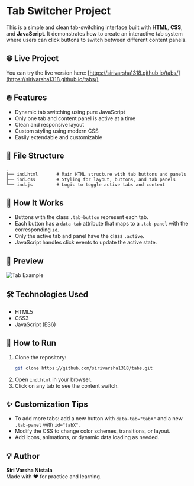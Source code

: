 # Tab Switcher Project

This is a simple and clean tab-switching interface built with **HTML**, **CSS**, and **JavaScript**. It demonstrates how to create an interactive tab system where users can click buttons to switch between different content panels.

## 🌐 Live Project

You can try the live version here: [https://sirivarsha1318.github.io/tabs/](https://sirivarsha1318.github.io/tabs/)

## 🔥 Features

- Dynamic tab switching using pure JavaScript
- Only one tab and content panel is active at a time
- Clean and responsive layout
- Custom styling using modern CSS
- Easily extendable and customizable

## 📂 File Structure

```
.
├── ind.html       # Main HTML structure with tab buttons and panels
├── ind.css        # Styling for layout, buttons, and tab panels
└── ind.js         # Logic to toggle active tabs and content
```

## 🚀 How It Works

- Buttons with the class `.tab-button` represent each tab.
- Each button has a `data-tab` attribute that maps to a `.tab-panel` with the corresponding `id`.
- Only the active tab and panel have the class `.active`.
- JavaScript handles click events to update the active state.

## 📸 Preview

![Tab Example](https://user-images.githubusercontent.com/your-screenshot.png) <!-- Optional: Add screenshot if available -->

## 🛠️ Technologies Used

- HTML5
- CSS3
- JavaScript (ES6)

## 🧪 How to Run

1. Clone the repository:
   ```bash
   git clone https://github.com/sirivarsha1318/tabs.git
   ```
2. Open `ind.html` in your browser.
3. Click on any tab to see the content switch.

## ✨ Customization Tips

- To add more tabs: add a new button with `data-tab="tabX"` and a new `.tab-panel` with `id="tabX"`.
- Modify the CSS to change color schemes, transitions, or layout.
- Add icons, animations, or dynamic data loading as needed.

## 💡 Author

**Siri Varsha Nistala**  
Made with ❤️ for practice and learning.

